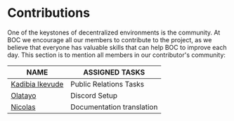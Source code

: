 # Contributions

One of the keystones of decentralized environments is the community. At BOC we encourage all our members to contribute to the project, as we believe that everyone has valuable skills that can help BOC to improve each day. This section is to mention all members in our contributor's community:

| NAME                                               | ASSIGNED TASKS            |
| -------------------------------------------------- | ------------------------- |
| [Kadibia Ikevude](https://twitter.com/Mr\_kadibia) | Public Relations Tasks    |
| [Olatayo](https://twitter.com/AasaTahir)           | Discord Setup             |
| [Nicolas](contributions.md)                        | Documentation translation |
